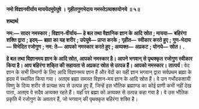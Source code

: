 **नमो विज्ञानवीर्याय माययेदमुपेयुषे ।** **गृहीतगुणभेदाय नमस्तेऽव्यक्तयोनये ॥ ५॥** 

**शब्दार्थ** 

**नम:—** **सादर नमस्कार** **; विज्ञान-वीर्याय—** **हे बल तथा वैज्ञानिक ज्ञान के आदि स्रोत** **; मायया—** **बहिरंगा शक्ति द्वारा** **; इदम्—** **ब्रह्मा का यह शरीर** **; उपेयुषे—** **प्राप्त करके** **; गृहीत—** **स्वीकार करते हुए** **; गुण-भेदाय—** **विभेदित रजोगुण** **; नम: ते—** **आपको** **नमस्कार करते हुए** **; अव्यक्त—** **अप्रकट** **; योनये—** **स्रोत।** **.** 

**हे बल तथा विज्ञानमय ज्ञान के आदि स्रोत, आपको नमस्कार है। आपने भगवान् से पृथक्कृत** **रजोगुण स्वीकार किया है। आप बहिरंगा शकि्त की सहायता से अप्रकट स्रोत से उत्पन्न हैं।** **आपको नमस्कार।** **तात्पर्य :** वेद ज्ञान के सभी विभागों के लिए आदि विज्ञानमय ज्ञान हैं और वेदों का यही ज्ञान भगवान् द्वारा सर्वप्रथम ब्रह्मा के हृदय में स्थापित किया गया। अतएव ब्रह्मा समस्त विज्ञान-मय ज्ञान के आदि स्रोत हैं। वे उन गर्भोदकशायी विष्णु के दिव्य शरीर से प्रत्यक्ष रूप से उत्पन्न हुए हैं, जिन्हें इस भौतिक ब्रह्माण्ड का कोई प्राणी कभी नहीं देख पाता, अतएव वे सदैव अव्यक्त रहते हैं। यहाँ पर ब्रह्मा को अव्यक्त से उत्पन्न कहा गया है। वे उस भौतिक प्रकृति में रजोगुण के अवतार हैं, जो भगवान् की पृथक्कृत बहिरंगा शक्ति है।  